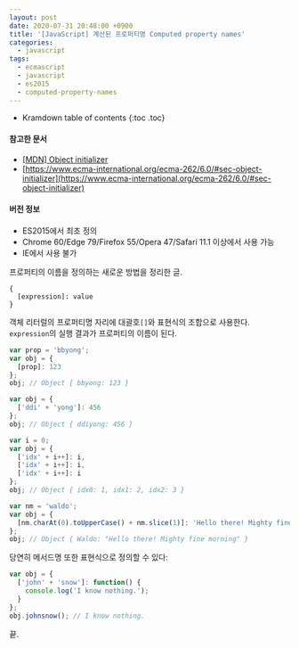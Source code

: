 ```yaml
---
layout: post
date: 2020-07-31 20:48:00 +0900
title: '[JavaScript] 계산된 프로퍼티명 Computed property names'
categories:
  - javascript
tags:
  - ecmascript
  - javascript
  - es2015
  - computed-property-names
---
```


* Kramdown table of contents
{:toc .toc}

#### 참고한 문서

- [\[MDN\] Object initializer](https://developer.mozilla.org/en-US/docs/Web/JavaScript/Reference/Operators/Object_initializer)
- [https://www.ecma-international.org/ecma-262/6.0/#sec-object-initializer](https://www.ecma-international.org/ecma-262/6.0/#sec-object-initializer)

#### 버전 정보

- ES2015에서 최초 정의
- Chrome 60/Edge 79/Firefox 55/Opera 47/Safari 11.1 이상에서 사용 가능
- IE에서 사용 불가

프로퍼티의 이름을 정의하는 새로운 방법을 정리한 글.

```
{
  [expression]: value
}
```

객체 리터럴의 프로퍼티명 자리에 대괄호`[]`와 표현식의 조합으로 사용한다. `expression`의 실행 결과가 프로퍼티의 이름이 된다.

```js
var prop = 'bbyong';
var obj = {
  [prop]: 123
};
obj; // Object { bbyong: 123 }
```

```js
var obj = {
  ['ddi' + 'yong']: 456
};
obj; // Object { ddiyong: 456 }
```

```js
var i = 0;
var obj = {
  ['idx' + i++]: i,
  ['idx' + i++]: i,
  ['idx' + i++]: i
};
obj; // Object { idx0: 1, idx1: 2, idx2: 3 }
```

```js
var nm = 'waldo';
var obj = {
  [nm.charAt(0).toUpperCase() + nm.slice(1)]: 'Hello there! Mighty fine morning'
};
obj; // Object { Waldo: "Hello there! Mighty fine morning" }
```

당연히 메서드명 또한 표현식으로 정의할 수 있다:

```js
var obj = {
  ['john' + 'snow']: function() {
    console.log('I know nothing.');
  }
};
obj.johnsnow(); // I know nothing.
```

끝.
